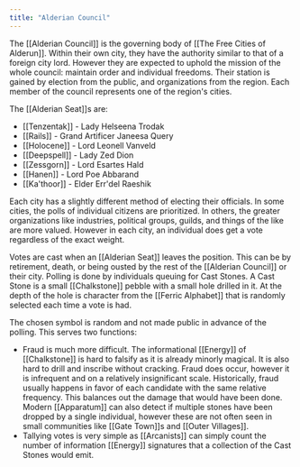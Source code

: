 ```yaml
---
title: "Alderian Council"
---
```

The [[Alderian Council]] is the governing body of [[The Free Cities of Alderun]]. Within their own city, they have the authority similar to that of a foreign city lord. However they are expected to uphold the mission of the whole council: maintain order and individual freedoms. Their station is gained by election from the public, and organizations from the region. Each member of the council represents one of the region's cities. 

The [[Alderian Seat]]s are:
- [[Tenzentak]] - Lady Helseena Trodak
- [[Rails]] - Grand Artificer Janeesa Query
- [[Holocene]] - Lord Leonell Vanveld
- [[Deepspell]] - Lady Zed Dion
- [[Zessgorn]] - Lord Esartes Hald
- [[Hanen]] - Lord Poe Abbarand
- [[Ka'thoor]] - Elder Err'del Raeshik

Each city has a slightly different method of electing their officials. In some cities, the polls of individual citizens are prioritized. In others, the greater organizations like industries, political groups, guilds, and things of the like are more valued. However in each city, an individual does get a vote regardless of the exact weight.

Votes are cast when an [[Alderian Seat]] leaves the position. This can be by retirement, death, or being ousted by the rest of the [[Alderian Council]] or their city. Polling is done by individuals queuing for Cast Stones. A Cast Stone is a small [[Chalkstone]] pebble with a small hole drilled in it. At the depth of the hole is character from the [[Ferric Alphabet]] that is randomly selected each time a vote is had.

The chosen symbol is random and not made public in advance of the polling. This serves two functions:
- Fraud is much more difficult. The informational [[Energy]] of [[Chalkstone]] is hard to falsify as it is already minorly magical. It is also hard to drill and inscribe without cracking. Fraud does occur, however it is infrequent and on a relatively insignificant scale. Historically, fraud usually happens in favor of each candidate with the same relative frequency. This balances out the damage that would have been done. Modern [[Apparatum]] can also detect if multiple stones have been dropped by a single individual, however these are not often seen in small communities like [[Gate Town]]s and [[Outer Villages]].
- Tallying votes is very simple as [[Arcanists]] can simply count the number of information [[Energy]] signatures that a collection of the Cast Stones would emit.